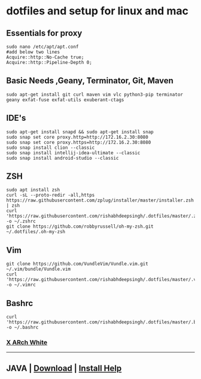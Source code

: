 # dotfiles and setup for linux and mac

## Essentials for proxy
    sudo nano /etc/apt/apt.conf
    #add below two lines
    Acquire::http::No-Cache true;
    Acquire::http::Pipeline-Depth 0;

## Basic Needs ,Geany, Terminator, Git, Maven
    sudo apt-get install git curl maven vim vlc python3-pip terminator geany exfat-fuse exfat-utils exuberant-ctags



## IDE's
    sudo apt-get install snapd && sudo apt-get install snap
    sudo snap set core proxy.http=http://172.16.2.30:8080
    sudo snap set core proxy.https=http://172.16.2.30:8080
    sudo snap install clion --classic
    sudo snap install intellij-idea-ultimate --classic
    sudo snap install android-studio --classic

## ZSH
    sudo apt install zsh
    curl -sL --proto-redir -all,https https://raw.githubusercontent.com/zplug/installer/master/installer.zsh | zsh
    curl 'https://raw.githubusercontent.com/rishabhdeepsingh/.dotfiles/master/.zshrc' -o ~/.zshrc
    git clone https://github.com/robbyrussell/oh-my-zsh.git ~/.dotfiles/.oh-my-zsh

## Vim
    git clone https://github.com/VundleVim/Vundle.vim.git ~/.vim/bundle/Vundle.vim
    curl 'https://raw.githubusercontent.com/rishabhdeepsingh/.dotfiles/master/.vimrc' -o ~/.vimrc

## Bashrc
    curl 'https://raw.githubusercontent.com/rishabhdeepsingh/.dotfiles/master/.bashrc' -o ~/.bashrc

### [X ARch White](https://gitlab.com/LinxGem33/X-Arc-White/tags/v1.4.7)

------

## JAVA | [Download](https://www.oracle.com/technetwork/java/javase/downloads/index.html) | [Install Help](https://www.javahelps.com/2017/09/install-oracle-jdk-9-on-linux.html)

